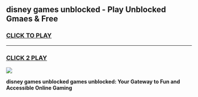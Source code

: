 
## disney games unblocked - Play Unblocked Gmaes & Free
<h3>
<a href="https://premium.freeplayer.one?title=disney_games_unblocked&ref=20F">CLICK TO PLAY</a></h3>
<hr>

<h3>
<a href="https://premium.freeplayer.one?title=disney_games_unblocked&ref=20F">CLICK 2 PLAY</a>
  
</h3>

<a href="https://premium.freeplayer.one?title=disney_games_unblocked&ref=20F/"><img src="https://clearcache.store/games.png"></a>


**disney games unblocked games unblocked: Your Gateway to Fun and Accessible Online Gaming**
